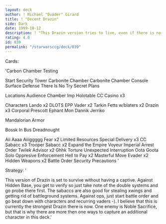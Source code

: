 ```yaml
---
layout: deck
author: ! Michael "Dvader" Girard
title: ! "Decent Drazin"
side: Dark
date: 1999-10-12
description: ! "This Drazin version tries to live, even if there is no captive for punishment."
rating: 4.0
id: 839
permalink: "/starwarsccg/deck/839"
---
```

Cards: 

'Carbon Chamber Testing

Start
Security Tower
Carbonite Chamber
Carbonite Chamber Console
Surface Defense
There Is No Try
Secret Plans

Locations
Audience Chamber
Imp Holotable
CC Casino x3

Characters
Lando x2
DLOTS
EPP Vader x2
Tarkin
Fetts w/blaters x2
Drazin x3
Corporal Prescott
Ephant Mon
Dannik Jerriko

Mandalorian Armor

Bossk In Bus
Dreadnought

Aii Aaaa Aiiiggggg
Fear x2
Limited Resources
Special Delivery x3
CC Sabacc x3
Trooper Sabacc x2
Expand the Empire
Voyeur
Imperial Arrest Order
Twilek Advisor x2
Ghhk
Torture
Unexpected Interruption
Oota Goota Solo
Oppresive Enforcement
Hell to Pay x2
Masterful Move
Evader x2
Hidden Weapons x2
Battle Order
Security Precautions '

Strategy: '

This version of Drazin is set to survive without having a captive.  Against Hidden Base, you get to verify so just take note of the double systems and go probe there first.  The sabaccs are also good for stealing xwings and getting rid of battleground systems.  Against ops, just start battle order and go beat down with characters and recurring vaders -).	I believe that this is currently the strongest Drazin there is now.  One enemy is Noble Sacrifice, but that is why there are more then one ways to capture an additional character in this deck.'
